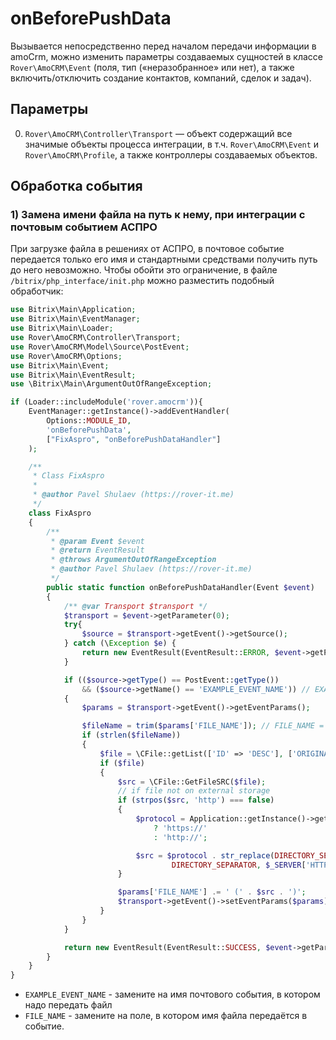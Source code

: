 # onBeforePushData
Вызывается непосредственно перед началом передачи информации в amoCrm, можно изменить параметры создаваемых сущностей в классе `Rover\AmoCRM\Event` (поля, тип («неразобранное» или нет), а также включить/отключить создание контактов, компаний, сделок и задач).

## Параметры
0. `Rover\AmoCRM\Controller\Transport` — объект содержащий все значимые объекты процесса интеграции, в т.ч. `Rover\AmoCRM\Event` и `Rover\AmoCRM\Profile`, а также контроллеры создаваемых объектов.

## Обработка события

### 1) Замена имени файла на путь к нему, при интеграции с почтовым событием АСПРО
При загрузке файла в решениях от АСПРО, в почтовое событие передается только его имя и стандартными средствами получить путь до него невозможно. Чтобы обойти это ограничение, в файле `/bitrix/php_interface/init.php` можно разместить подобный обработчик:

```php
use Bitrix\Main\Application;
use Bitrix\Main\EventManager;
use Bitrix\Main\Loader;
use Rover\AmoCRM\Controller\Transport;
use Rover\AmoCRM\Model\Source\PostEvent;
use Rover\AmoCRM\Options;
use Bitrix\Main\Event;
use Bitrix\Main\EventResult;
use \Bitrix\Main\ArgumentOutOfRangeException;

if (Loader::includeModule('rover.amocrm')){
    EventManager::getInstance()->addEventHandler(
        Options::MODULE_ID,
        'onBeforePushData',
        ["FixAspro", "onBeforePushDataHandler"]
    );

    /**
     * Class FixAspro
     *
     * @author Pavel Shulaev (https://rover-it.me)
     */
    class FixAspro
    {
        /**
         * @param Event $event
         * @return EventResult
         * @throws ArgumentOutOfRangeException
         * @author Pavel Shulaev (https://rover-it.me)
         */
        public static function onBeforePushDataHandler(Event $event)
        {
            /** @var Transport $transport */
            $transport = $event->getParameter(0);
            try{
                $source = $transport->getEvent()->getSource();
            } catch (\Exception $e) {
                return new EventResult(EventResult::ERROR, $event->getParameters());
            }

            if (($source->getType() == PostEvent::getType())
                && ($source->getName() == 'EXAMPLE_EVENT_NAME')) // EXAMPLE_EVENT_NAME = aspro event name with file
            {
                $params = $transport->getEvent()->getEventParams();

                $fileName = trim($params['FILE_NAME']); // FILE_NAME = example field with file name
                if (strlen($fileName))
                {
                    $file = \CFile::getList(['ID' => 'DESC'], ['ORIGINAL_NAME' => $fileName])->Fetch();
                    if ($file)
                    {
                        $src = \CFile::GetFileSRC($file);
                        // if file not on external storage
                        if (strpos($src, 'http') === false)
                        {
                            $protocol = Application::getInstance()->getContext()->getRequest()->isHttps()
                                ? 'https://'
                                : 'http://';

                            $src = $protocol . str_replace(DIRECTORY_SEPARATOR . DIRECTORY_SEPARATOR,
                                    DIRECTORY_SEPARATOR, $_SERVER['HTTP_HOST'] . $src);
                        }

                        $params['FILE_NAME'] .= ' (' . $src . ')';
                        $transport->getEvent()->setEventParams($params);
                    }
                }
            }

            return new EventResult(EventResult::SUCCESS, $event->getParameters());
        }
    }
}
```
* `EXAMPLE_EVENT_NAME` - замените на имя почтового события, в котором надо передать файл
* `FILE_NAME` - замените на поле, в котором имя файла передаётся в событие.
